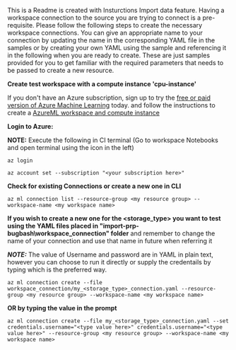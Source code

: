 This is a Readme is created with Insturctions Import data feature. 
Having a workspace connection to the source you are trying to connect is a pre-requisite. Please follow the following steps to create the necessary workspace connections. You can give an appropriate name to your connection by updating the name in the corresponding YAML file in the samples or by creating your own YAML using the sample and referencing it in the following when you are ready to create. These are just samples provided for you to get familiar with the required parameters that needs to be passed to create a new resource.


**Create test workspace with a compute instance 'cpu-instance'**

If you don't have an Azure subscription, sign up to try the [free or paid version of Azure Machine Learning](https://azure.microsoft.com/free/) today.
and follow the instructions to create a [AzureML workspace and compute instance](https://learn.microsoft.com/en-us/azure/machine-learning/quickstart-create-resources)

**Login to Azure:**

**NOTE:**  Execute the following in CI terminal (Go to workspace Notebooks and open terminal using the icon  in the left)
```cli
az login
```
```cli
az account set --subscription "<your subscription here>"
```

**Check for existing Connections or create a new one in CLI**

```cli
az ml connection list --resource-group <my resource group> --workspace-name <my workspace name>
```

**If you wish to create a new one for the <storage_type> you want to test using the YAML files placed in "import-prp-bugbash\workspace_connection" folder** and remember to change the name of your connection and use that name in future when referring it

***NOTE:*** The value of Username and password are in YAML in plain text, however you can choose to run it directly or supply the credentails by typing which is the preferred way.

```cli
az ml connection create --file workspace_connection/my_<storage_type>_connection.yaml --resource-group <my resource group> --workspace-name <my workspace name>
```

**OR by typing the value in the prompt**

```cli
az ml connection create --file my_<storage_type>_connection.yaml --set credentials.username="<type value here>" credentials.username="<type value here>" --resource-group <my resource group> --workspace-name <my workspace name>
```